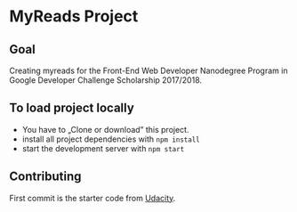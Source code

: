 # MyReads Project

## Goal
Creating myreads for the Front-End Web Developer Nanodegree Program in Google Developer Challenge Scholarship 2017/2018.

## To load project locally
* You have to „Clone or download” this project.
* install all project dependencies with `npm install`
* start the development server with `npm start`

## Contributing
First commit is the starter code from [Udacity](https://github.com/udacity/reactnd-project-myreads-starter).
